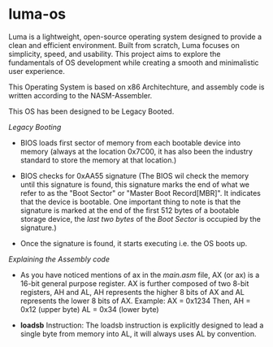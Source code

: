 # luma-os
Luma is a lightweight, open-source operating system designed to provide a clean and efficient environment. Built from scratch, Luma focuses on simplicity, speed, and usability. This project aims to explore the fundamentals of OS development while creating a smooth and minimalistic user experience.

This Operating System is based on x86 Architechture, and assembly code is written according to the NASM-Assembler.

This OS has been designed to be Legacy Booted.

*Legacy Booting*

- BIOS loads first sector of memory from each bootable device into memory (always at the location 0x7C00, it has also been the industry standard to store the memory at that location.)

- BIOS checks for 0xAA55 signature (The BIOS wil check the memory until this signature is found, this signature marks the end of what we refer to as the "Boot Sector" or "Master Boot Record[MBR]". It indicates that the device is bootable. One important thing to note is that the signature is marked at the end of the first 512 bytes of a bootable storage device, the *last two bytes* of the *Boot Sector* is occupied by the signature.)

- Once the signature is found, it starts executing i.e. the OS boots up.

*Explaining the Assembly code*

- As you have noticed mentions of ax in the *main.asm* file, AX (or ax) is a 16-bit general purpose register. AX is further composed of two 8-bit registers, AH and AL, AH represents the higher 8 bits of AX and AL represents the lower 8 bits of AX. 
    Example: AX = 0x1234
                Then, AH = 0x12 (upper byte)
                      AL = 0x34 (lower byte)

- **loadsb** Instruction: The loadsb instruction is explicitly designed to lead a single byte from memory into AL, it will always uses AL by convention. 